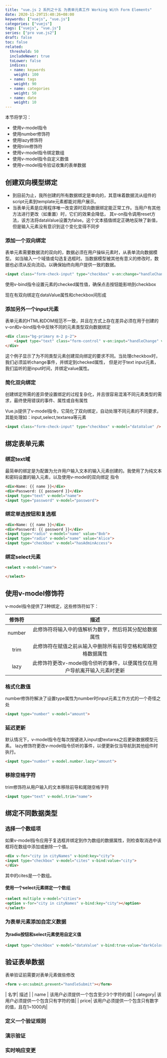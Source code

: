 ```yaml
---
title: "vue.js 2 系列之十五 为表单元素工作 Working With Form Elements"
date: 2020-11-29T15:40:26+08:00
keywords: ["vuejs", "vue.js"]
categories: ["vuejs"]
tags: ["vuejs", "vue.js"]
series: ["pro vue.js2"]
draft: false
toc: false
related:
  threshold: 50
  includeNewer: true
  toLower: false
  indices:
  - name: keywords
    weight: 100
  - name: tags
    weight: 90
  - name: categories
    weight: 50
  - name: date
    weight: 10
---
```



本节将学习：

- 使用v-model指令
- 使用number修饰符
- 使用lazy修饰符
- 使用trim修饰符
- 使用v-model指令绑定数组
- 使用v-model指令自定义数值
- 使用v-model指令验证收集的表单数据


## 创建双向模型绑定
- 到目前为止，我所创建的所有数据绑定是单向的，其意味着数据流从组件的script元素到template元素都能对用户展示。
- 当表单元素是应用程序唯一改变源时双向数据绑定能正常工作。当用户有其他方法进行更改（如重置）时，它们的效果会降低，
其v-on指令调用reset方法，该方法将dataValue设置为false。这个文本插值绑定正确地反映了新值，但是输入元素没有意识到这个变化变得不同步

### 添加一个双向绑定
表单元素需要数据流的双向的，数据必须在用户操纵元素时，从表单流向数据模型。
如当输入一个域值或勾选复选框时。当数据模型被其他有意义的修改时，数据也必须从反向流动。以确保始终向用户提供一致的数据。

```html
<input class="form-check-input" type="checkbox" v-on:change="handleChange" v-bind:checked="dataValue" />
```

使用v-bind指令设置元素的checked属性值，确保点击按钮能影响到checkbox

现在有双向绑定在dataValue属性和checkbox间形成

### 添加另外一个input元素
表单元素的HTML和DOM规范不一致，并且在方式上存在差异必须在用于创建的v-on和v-bind指令中反映不同的元素类型双向数据绑定

```html
<div class="bg-primary m-2 p-2">
    <input type="text" class="form-control" v-on:input="handleChange" v-bind:value="otherValue"/>
</div>
```
这个例子显示了为不同类型元素创建双向绑定的要求不同。当处理checkbox时，我们必须监听change事件，并绑定到checked属性，
但是对于text input元素，我们监听的是input时间，并绑定value属性。

### 简化双向绑定
创建绑定所需的差异使设置绑定的过程复杂化，并且很容易混淆不同元素类型的需求，最终使用错误的事件、属性或自有属性

Vue.js提供了v-model指令，它简化了双向绑定，自动处理不同元素的不同要求，其能处理如：input,select,textarea等元素

```html
<input class="form-check-input" type="checkbox" v-model="dataValue" />
```


## 绑定表单元素

### 绑定text域
最简单的绑定是为配置为允许用户输入文本的输入元素创建的。我使用了为纯文本和密码设置的输入元素，以及使用v-model的双向绑定
指令
```html
<div>Name: {{ name }}</div>
<div>Password: {{ password }}</div>
<input type="text" v-model="name">
<input type="password" v-model="password">
```
### 绑定单选按钮和复选框

```html
<div>Name: {{ name }}</div>
<div>Password: {{ password }}</div>
<input type="radio" v-model="name" value="Bob">
<input type="radio" v-model="name" value="Alice">
<input type="checkbox" v-model="hasAdminAccess">
```

### 绑定select元素
```html
<select v-model="name">

</select>
```

## 使用v-model修饰符
v-model指令提供了3种绑定，这些修饰符如下：

| 修饰符| 描述|
|:---:|:---:|
| number | 此修饰符将输入中的值解析为数字，然后将其分配给数据属性|
| trim | 此修饰符在赋值之前从输入中删除所有前导空格和尾随空格数据属性|
| lazy | 此修饰符更改v-model指令侦听的事件，以便属性仅在用户导航离开输入元素时更新|

### 格式化数值
number修饰符解决了设置type属性为number时input元素工作方式的一个奇怪之处

```html
<input type="number" v-model="amount">
```

### 延迟更新
默认情况下，v-model指令在每次按键进入input或textarea之后更新数据模型元素。
lazy修饰符更改v-model指令侦听的事件，以便更新仅当导航到其他组件时执行。
```html
<input type="number" v-model.number.lazy="amount">
```

### 移除空格字符
trim修饰符从用户输入的文本移除前导和尾随空格字符
```html
<input type="text" v-model.trim="name">
```

## 绑定不同数据类型

### 选择一个数组项
如果v-model指令应用于复选框并绑定到作为数组的数据属性，则检查取消选中该框将在数组中添加或删除一个值。

```html
<div v-for="city in cityNames" v-bind:key="city">
<input type="checkbox" v-model="cites" v-bind:value="city">
</div>
```
其中的cites是一个数组。

#### 使用一个select元素绑定一个数组

```html
<select multiple v-model="cities">
<option v-for="city in cityNames" v-bind:key="city"></option>
</select>
```

### 为表单元素添加自定义数据

#### 为radio按钮和select元素使用自定义值
```html
<input type="checkbox" v-model="dataValue" v-bind:true-value="darkColor" v-bind:false-value="lightColor">
```

## 验证表单数据

表单验证前需要对表单元素做些修改

```html
<form v-on:submit.prevent="handleSubmit"></form>
```

| 名字| 描述 |
| name | 该用户必须提供一个包含至少3个字符的值|
| category| 该用户必须提供一个包含只有字符的值|
| price| 该用户必须提供一个包含只有数字的值，且在1~1000内|

### 定义一个验证规则

### 演示验证

### 实时响应变更






